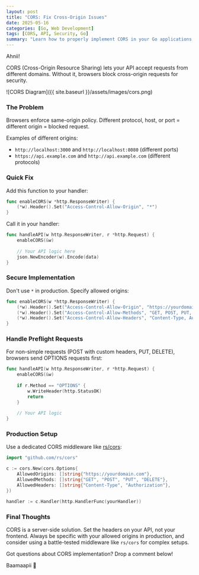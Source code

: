```yaml
---
layout: post
title: "CORS: Fix Cross-Origin Issues"
date: 2025-05-16
categories: [Go, Web Development]
tags: [CORS, API, Security, Go]
summary: "Learn how to properly implement CORS in your Go applications to handle cross-origin requests securely."
---
```


Ahnii!

CORS (Cross-Origin Resource Sharing) lets your API accept requests from different domains. Without it, browsers block cross-origin requests for security.

![CORS Diagram]({{ site.baseurl }}/assets/images/cors.png)

### The Problem

Browsers enforce same-origin policy. Different protocol, host, or port = different origin = blocked request.

Examples of different origins:

- `http://localhost:3000` and `http://localhost:8080` (different ports)
- `https://api.example.com` and `http://api.example.com` (different protocols)

### Quick Fix

Add this function to your handler:

```go
func enableCORS(w *http.ResponseWriter) {
    (*w).Header().Set("Access-Control-Allow-Origin", "*")
}
```

Call it in your handler:

```go
func handleAPI(w http.ResponseWriter, r *http.Request) {
    enableCORS(&w)
    
    // Your API logic here
    json.NewEncoder(w).Encode(data)
}
```

### Secure Implementation

Don't use `*` in production. Specify allowed origins:

```go
func enableCORS(w *http.ResponseWriter) {
    (*w).Header().Set("Access-Control-Allow-Origin", "https://yourdomain.com")
    (*w).Header().Set("Access-Control-Allow-Methods", "GET, POST, PUT, DELETE")
    (*w).Header().Set("Access-Control-Allow-Headers", "Content-Type, Authorization")
}
```

### Handle Preflight Requests

For non-simple requests (POST with custom headers, PUT, DELETE), browsers send OPTIONS requests first:

```go
func handleAPI(w http.ResponseWriter, r *http.Request) {
    enableCORS(&w)
    
    if r.Method == "OPTIONS" {
        w.WriteHeader(http.StatusOK)
        return
    }
    
    // Your API logic
}
```

### Production Setup

Use a dedicated CORS middleware like [rs/cors](https://github.com/rs/cors):

```go
import "github.com/rs/cors"

c := cors.New(cors.Options{
    AllowedOrigins: []string{"https://yourdomain.com"},
    AllowedMethods: []string{"GET", "POST", "PUT", "DELETE"},
    AllowedHeaders: []string{"Content-Type", "Authorization"},
})

handler := c.Handler(http.HandlerFunc(yourHandler))
```

### Final Thoughts

CORS is a server-side solution. Set the headers on your API, not your frontend. Always be specific with your allowed origins in production, and consider using a battle-tested middleware like `rs/cors` for complex setups.

Got questions about CORS implementation? Drop a comment below!

Baamaapii 👋
